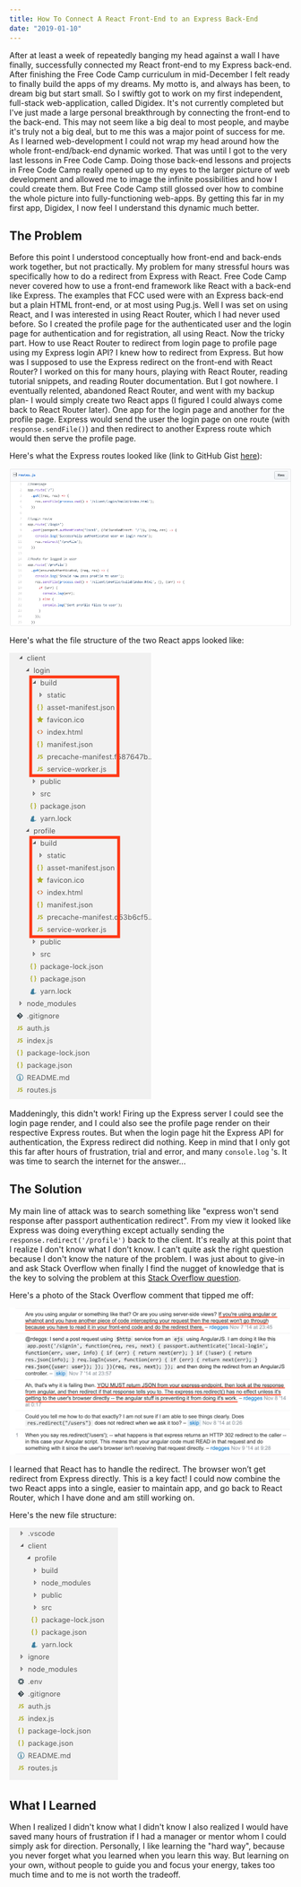 ```yaml
---
title: How To Connect A React Front-End to an Express Back-End
date: "2019-01-10"
---
```


After at least a week of repeatedly banging my head against a wall I have finally, successfully connected my React front-end to my Express back-end. After finishing the Free Code Camp curriculum in mid-December I felt ready to finally build the apps of my dreams. My motto is, and always has been, to dream big but start small. So I swiftly got to work on my first independent, full-stack web-application, called Digidex. It's not currently completed but I've just made a large personal breakthrough by connecting the front-end to the back-end. This may not seem like a big deal to most people, and maybe it's truly not a big deal, but to me this was a major point of success for me. As I learned web-development I could not wrap my head around how the whole front-end/back-end dynamic worked. That was until I got to the very last lessons in Free Code Camp. Doing those back-end lessons and projects in Free Code Camp really opened up to my eyes to the larger picture of web development and allowed me to image the infinite possibilities and how I could create them. But Free Code Camp still glossed over how to combine the whole picture into fully-functioning web-apps. By getting this far in my first app, Digidex, I now feel I understand this dynamic much better.

## The Problem

Before this point I understood conceptually how front-end and back-ends work together, but not practically. My problem for many stressful hours was specifically how to do a redirect from Express with React. Free Code Camp never covered how to use a front-end framework like React with a back-end like Express. The examples that FCC used were with an Express back-end but a plain HTML front-end, or at most using Pug.js. Well I was set on using React, and I was interested in using React Router, which I had never used before. So I created the profile page for the authenticated user and the login page for authentication and for registration, all using React. Now the tricky part. How to use React Router to redirect from login page to profile page using my Express login API? I knew how to redirect from Express. But how was I supposed to use the Express redirect on the front-end with React Router? I worked on this for many hours, playing with React Router, reading tutorial snippets, and reading Router documentation. But I got nowhere. I eventually relented, abandoned React Router, and went with my backup plan- I would simply create two React apps (I figured I could always come back to React Router later). One app for the login page and another for the profile page. Express would send the user the login page on one route (with `response.sendFile()`) and then redirect to another Express route which would then serve the profile page.

Here's what the Express routes looked like (link to GitHub Gist [here](https://gist.github.com/spencercorwin/c81875106ea3954d711abbce4da52e50)):

![Express routes Gist](./routes-before-solution.png)

Here's what the file structure of the two React apps looked like:

![File structure of two React app structure](./two-react-app-files.png)

Maddeningly, this didn't work! Firing up the Express server I could see the login page render, and I could also see the profile page render on their respective Express routes. But when the login page hit the Express API for authentication, the Express redirect did nothing. Keep in mind that I only got this far after hours of frustration, trial and error, and many `console.log` 's. It was time to search the internet for the answer...

## The Solution

My main line of attack was to search something like "express won't send response after passport authentication redirect". From my view it looked like Express was doing everything except actually sending the `response.redirect('/profile')` back to the client. It's really at this point that I realize I don't know what I don't know. I can't quite ask the right question because I don't know the nature of the problem. I was just about to give-in and ask Stack Overflow when finally I find the nugget of knowledge that is the key to solving the problem at this [Stack Overflow question](https://stackoverflow.com/questions/26742079/passportjs-not-redirecting-after-user-is-authenticated).

Here's a photo of the Stack Overflow comment that tipped me off:

![Stack Overflow comments section that helped solve my problem](./the-holy-answer.png)

I learned that React has to handle the redirect. The browser won’t get redirect from Express directly. This is a key fact! I could now combine the two React apps into a single, easier to maintain app, and go back to React Router, which I have done and am still working on.

Here's the new file structure:

![New file structure for one react app](./one-react-app-files.png)

## What I Learned

When I realized I didn't know what I didn't know I also realized I would have saved many hours of frustration if I had a manager or mentor whom I could simply ask for direction. Personally, I like learning the "hard way", because you never forget what you learned when you learn this way. But learning on your own, without people to guide you and focus your energy, takes too much time and to me is not worth the tradeoff.